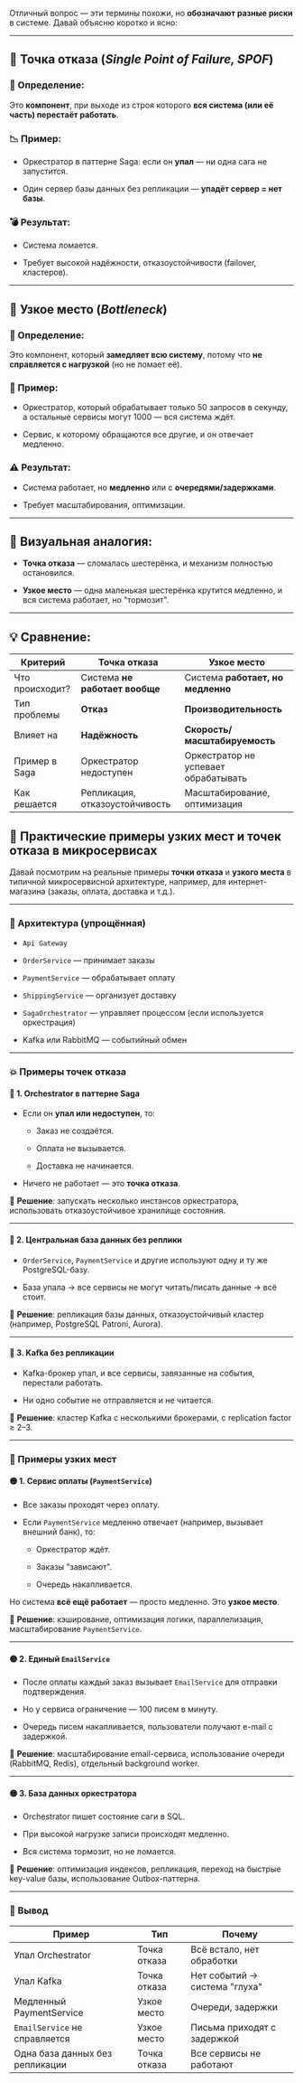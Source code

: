 Отличный вопрос — эти термины похожи, но **обозначают разные риски** в системе. Давай объясню коротко и ясно:

---

## 🪫 **Точка отказа** (_Single Point of Failure, SPOF_)

### 📌 Определение:

Это **компонент**, при выходе из строя которого **вся система (или её часть) перестаёт работать**.

### 📉 Пример:

- Оркестратор в паттерне Saga: если он **упал** — ни одна сага не запустится.
    
- Один сервер базы данных без репликации — **упадёт сервер = нет базы**.

### 💣 Результат:

- Система ломается.
    
- Требует высокой надёжности, отказоустойчивости (failover, кластеров).

---

## 🐢 **Узкое место** (_Bottleneck_)

### 📌 Определение:

Это компонент, который **замедляет всю систему**, потому что **не справляется с нагрузкой** (но не ломает её).

### 🐌 Пример:

- Оркестратор, который обрабатывает только 50 запросов в секунду, а остальные сервисы могут 1000 — вся система ждёт.
    
- Сервис, к которому обращаются все другие, и он отвечает медленно.

### ⚠️ Результат:

- Система работает, но **медленно** или с **очередями/задержками**.
    
- Требует масштабирования, оптимизации.

---

## 🧠 Визуальная аналогия:

- **Точка отказа** — сломалась шестерёнка, и механизм полностью остановился.
    
- **Узкое место** — одна маленькая шестерёнка крутится медленно, и вся система работает, но "тормозит".

---

## 💡 Сравнение:

|Критерий|Точка отказа|Узкое место|
|---|---|---|
|Что происходит?|Система **не работает вообще**|Система **работает, но медленно**|
|Тип проблемы|**Отказ**|**Производительность**|
|Влияет на|**Надёжность**|**Скорость/масштабируемость**|
|Пример в Saga|Оркестратор недоступен|Оркестратор не успевает обрабатывать|
|Как решается|Репликация, отказоустойчивость|Масштабирование, оптимизация|

## 📔 Практические примеры узких мест и точек отказа в микросервисах

Давай посмотрим на реальные примеры **точки отказа** и **узкого места** в типичной микросервисной архитектуре, например, для интернет-магазина (заказы, оплата, доставка и т.д.).

---

### 🧱 Архитектура (упрощённая)

- `Api Gateway`
    
- `OrderService` — принимает заказы
    
- `PaymentService` — обрабатывает оплату
    
- `ShippingService` — организует доставку
    
- `SagaOrchestrator` — управляет процессом (если используется оркестрация)
    
- Kafka или RabbitMQ — событийный обмен

---

### 💥 Примеры **точек отказа**

#### 🔴 1. Orchestrator в паттерне Saga

- Если он **упал или недоступен**, то:
    
    - Заказ не создаётся.
        
    - Оплата не вызывается.
        
    - Доставка не начинается.
        
- Ничего не работает — это **точка отказа**.
    

🔧 **Решение**: запускать несколько инстансов оркестратора, использовать отказоустойчивое хранилище состояния.

---

#### 🔴 2. Центральная база данных без реплики

- `OrderService`, `PaymentService` и другие используют одну и ту же PostgreSQL-базу.
    
- База упала → все сервисы не могут читать/писать данные → всё стоит.
    

🔧 **Решение**: репликация базы данных, отказоустойчивый кластер (например, PostgreSQL Patroni, Aurora).

---

#### 🔴 3. Kafka без репликации

- Kafka-брокер упал, и все сервисы, завязанные на события, перестали работать.
    
- Ни одно событие не отправляется и не читается.


🔧 **Решение**: кластер Kafka с несколькими брокерами, с replication factor ≥ 2–3.

---

### 🐌 Примеры **узких мест**

#### 🟡 1. Сервис оплаты (`PaymentService`)

- Все заказы проходят через оплату.
    
- Если `PaymentService` медленно отвечает (например, вызывает внешний банк), то:
    
    - Оркестратор ждёт.
        
    - Заказы "зависают".
        
    - Очередь накапливается.


Но система **всё ещё работает** — просто медленно. Это **узкое место**.

🔧 **Решение**: кэширование, оптимизация логики, параллелизация, масштабирование `PaymentService`.

---

#### 🟡 2. Единый `EmailService`

- После оплаты каждый заказ вызывает `EmailService` для отправки подтверждения.
    
- Но у сервиса ограничение — 100 писем в минуту.
    
- Очередь писем накапливается, пользователи получают e-mail с задержкой.


🔧 **Решение**: масштабирование email-сервиса, использование очереди (RabbitMQ, Redis), отдельный background worker.

---

#### 🟡 3. База данных оркестратора

- Orchestrator пишет состояние саги в SQL.
    
- При высокой нагрузке записи происходят медленно.
    
- Вся система тормозит, но не ломается.
    

🔧 **Решение**: оптимизация индексов, репликация, переход на быстрые key-value базы, использование Outbox-паттерна.

---

### 🧾 Вывод

|Пример|Тип|Почему|
|---|---|---|
|Упал Orchestrator|Точка отказа|Всё встало, нет обработки|
|Упал Kafka|Точка отказа|Нет событий → система "глуха"|
|Медленный PaymentService|Узкое место|Очереди, задержки|
|`EmailService` не справляется|Узкое место|Письма приходят с задержкой|
|Одна база данных без репликации|Точка отказа|Все сервисы не работают|
